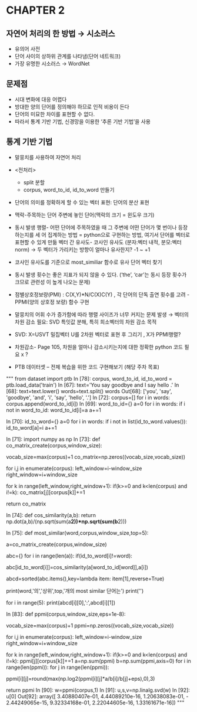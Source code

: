 # CHAPTER 2

## 자연어 처리의 한 방법 → 시소러스
- 유의어 사전
- 단어 사이의 상하위 관계를 나타냄(단어 네트워크)
- 가장 유명한 시소러스 → WordNet

## 문제점
- 시대 변화에 대응 어렵다
- 방대한 양의 단어를 정의해야 하므로 인적 비용이 든다
- 단어의 미묘한 차이를 표현할 수 없다.
- 따라서 통계 기반 기법, 신경망을 이용한 ‘추론 기반 기법’을 사용

## 통계 기반 기법
- 말뭉치를 사용하여 자연어 처리

- <전처리>
  - split 분할
  - corpus, word_to_id, id_to_word 만들기
  
- 단어의 의미를 정확하게 할 수 있는 벡터 표현: 단어의 분산 표현
- 맥락-주목하는 단어 주변에 놓인 단어(맥락의 크기 = 윈도우 크기)
- 동시 발생 행렬- 어떤 단어에 주목하였을 때 그 주변에 어떤 단어가 몇 번이나 등장하는지를 세
어 집계하는 방법 = python으로 구현하는 방법, 여기서 단어를 벡터로 표현할 수 있게 만듦
벡터 간 유사도- 코사인 유사도 (분자:벡터 내적, 분모:벡터norm) → 두 벡터가 가리키는 방향이
얼마나 유사한지? -1 ~ +1

- 코사인 유사도를 기준으로 most_similiar 함수로 유사 단어 벡터 찾기
- 동시 발생 횟수는 좋은 지표가 되지 않을 수 있다. (‘the’, ‘car’는 동시 등장 횟수가 크므로 관련성
이 높게 나오는 문제)
- 점별상호정보량(PMI) : C(X,Y)*N/C(X)C(Y) , 각 단어의 단독 출연 횟수를 고려 -PPMI(양의 상호정
보량) 함수 구현

- 말뭉치의 어휘 수가 증가함에 따라 행렬 사이즈가 너무 커지는 문제 발생 → 벡터의 차원 감소
필요: SVD 특잇값 분해, 특히 희소벡터의 차원 감소 목적
- SVD: X=USVT 밀집벡터 U를 2차원 벡터로 표현 후 그리기 , X가 PPMI행렬?
- 차원감소- Page 105, 차원을 얼마나 감소시키는지에 대한 정확한 python 코드 필요 x ?
- PTB 데이터셋 – 전체 복습을 위한 코드 구현해보기 (해당 주차 목표)

"""
from dataset import ptb
In [78]:
corpus, word_to_id, id_to_word = ptb.load_data('train')
In [67]:
text='You say goodbye and I say hello .'
In [68]:
text=text.lower()
words=text.split()
words
Out[68]:
['you', 'say', 'goodbye', 'and', 'i', 'say', 'hello', '.']
In [72]:
corpus=[]
for i in words:
 corpus.append(word_to_id[i])
In [69]:
word_to_id={}
a=0
for i in words:
 if i not in word_to_id:
 word_to_id[i]=a
 a+=1

In [70]:
id_to_word={}
a=0
for i in words:
 if i not in list(id_to_word.values()):
 id_to_word[a]=i
 a+=1

In [71]:
import numpy as np
In [73]:
def co_matrix_create(corpus,window_size):

 vocab_size=max(corpus)+1
 co_matrix=np.zeros((vocab_size,vocab_size))

 for i,j in enumerate(corpus):
 left_window=i-window_size
 right_window=i+window_size

 for k in range(left_window,right_window+1):
 if(k>=0 and k<len(corpus) and i!=k):
 co_matrix[j][corpus[k]]+=1

 return co_matrix


In [74]:
def cos_similarity(a,b):
 return np.dot(a,b)/(np.sqrt(sum(a**2))*np.sqrt(sum(b**2)))

In [75]:
def most_similar(word,corpus,window_size,top=5):

 a=co_matrix_create(corpus,window_size)

 abc={}
 for i in range(len(a)):
 if(id_to_word[i]!=word):

abc[id_to_word[i]]=cos_similarity(a[word_to_id[word]],a[i])

 abcd=sorted(abc.items(),key=lambda item:
item[1],reverse=True)

 print(word,'의','상위',top,'개의 most similar 단어는')
 print('')

 for i in range(5):
 print(abcd[i][0],':',abcd[i][1])



In [83]:
def ppmi(corpus,window_size,eps=1e-8):

 vocab_size=max(corpus)+1
 ppmi=np.zeros((vocab_size,vocab_size))

 for i,j in enumerate(corpus):
 left_window=i-window_size
 right_window=i+window_size

 for k in range(left_window,right_window+1):
 if(k>=0 and k<len(corpus) and i!=k):
 ppmi[j][corpus[k]]+=1
 a=np.sum(ppmi)
 b=np.sum(ppmi,axis=0)
 for i in range(len(ppmi)):
 for j in range(len(ppmi)):

ppmi[i][j]=round(max(np.log2(ppmi[i][j]*a/b[i]/b[j]+eps),0),3)

 return ppmi
In [90]:
w=ppmi(corpus,1)
In [91]:
u,s,v=np.linalg.svd(w)
In [92]:
u[0]
Out[92]:
array([ 3.40880407e-01, 4.44089210e-16, 1.20638083e-01, -
2.44249065e-15,
 9.32334168e-01, 2.22044605e-16, 1.33161671e-16])
"""
